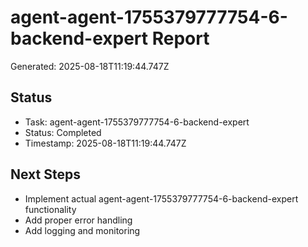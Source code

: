 # agent-agent-1755379777754-6-backend-expert Report

Generated: 2025-08-18T11:19:44.747Z

## Status
- Task: agent-agent-1755379777754-6-backend-expert
- Status: Completed
- Timestamp: 2025-08-18T11:19:44.747Z

## Next Steps
- Implement actual agent-agent-1755379777754-6-backend-expert functionality
- Add proper error handling
- Add logging and monitoring
